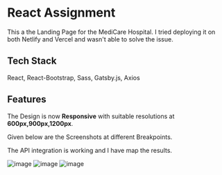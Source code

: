 
# React Assignment

This a the Landing Page for the MediCare Hospital.
I tried deploying it on both Netlify and Vercel and wasn't able to solve the issue.


## Tech Stack

React, React-Bootstrap, Sass, Gatsby.js, Axios




## Features

The Design is now **Responsive** with suitable resolutions at **600px,900px,1200px**. 

Given below are the Screenshots at different Breakpoints.

The API integration is working and I have map the results.



![image](https://user-images.githubusercontent.com/109384819/215040073-e13469e2-7345-43f3-8df8-74919feb0716.png)
![image](https://user-images.githubusercontent.com/109384819/215040414-4baac956-4836-4da8-b631-aa2c595386ba.png)
![image](https://user-images.githubusercontent.com/109384819/215040559-f255d763-f46c-4d71-92bd-6e2604a800c6.png)

